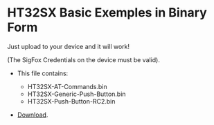 # HT32SX Basic Exemples in Binary Form

Just upload to your device and it will work!

(The SigFox Credentials on the device must be valid).

* This file contains:
    - HT32SX-AT-Commands.bin
    - HT32SX-Generic-Push-Button.bin
    - HT32SX-Push-Button-RC2.bin

* [Download](./HT32SX-Basic-Firmware-Examples.zip).

